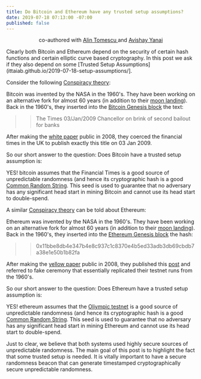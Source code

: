 ```yaml
---
title: Do Bitcoin and Ethereum have any trusted setup assumptions?
date: 2019-07-18 07:13:00 -07:00
published: false
---
```


<p align="center">
  co-authored with <a href="https://people.csail.mit.edu/alinush/">Alin Tomescu </a> and <a href="https://www.yanai.io/">Avishay Yanai</a>
</p>

Clearly both Bitcoin and Ethereum depend on the security of certain hash functions and certain elliptic curve based cryptography. In this post we ask if they also depend on some [Trusted Setup Assumptions](ittaiab.github.io/2019-07-18-setup-assumptions/].

Consider the following [Conspiracy theory](https://en.wikipedia.org/wiki/Conspiracy_theory):

Bitcoin was invented by the NASA in the 1960's. They have been working on an alternative fork for almost 60 years (in addition to their [moon landing](https://en.wikipedia.org/wiki/Moon_landing_conspiracy_theories)). Back in the 1960's, they inserted into the [Bitcoin Genesis block](https://en.bitcoin.it/wiki/Genesis_block) the text:  

>>The Times 03/Jan/2009 Chancellor on brink of second bailout for banks

After making the [white paper](https://bitcoin.org/bitcoin.pdf) public in 2008, they coerced the financial times in the UK to publish exactly this title on 03 Jan 2009.

So our short answer to the question: Does Bitcoin have a trusted setup assumption is:

YES! bitcoin assumes that the Financial Times is a good source of unpredictable randomness (and hence its cryptographic hash is a good [Common Random String](https://en.wikipedia.org/wiki/Common_reference_string_model). This seed is used to guarantee that no adversary has any significant head start in mining Bitcoin and cannot use its head start to double-spend.

A similar [Conspiracy theory](https://en.wikipedia.org/wiki/Conspiracy_theory) can be told about Ethereum:

Ethereum was invented by the NASA in the 1960's. They have been working on an alternative fork for almost 60 years (in addition to their [moon landing](https://en.wikipedia.org/wiki/Moon_landing_conspiracy_theories)). Back in the 1960's, they inserted into the [Ethereum Genesis block](https://ethereum.stackexchange.com/questions/71804/what-is-the-meaning-of-ethereum-mainnet-genesis-block-extradata-value) the hash:  

>>0x11bbe8db4e347b4e8c937c1c8370e4b5ed33adb3db69cbdb7a38e1e50b1b82fa

After making the [yellow paper](https://bitcoin.org/bitcoin.pdf) public in 2008, they published this [post](https://blog.ethereum.org/2015/07/27/final-steps/) and referred to fake ceremony that essentially replicated their testnet runs from the 1960's. 

So our short answer to the question: Does Ethereum have a trusted setup assumption is:

YES! ethereum assumes that the [Oliympic testnet](https://blog.ethereum.org/2015/05/09/olympic-frontier-pre-release/) is a good source of unpredictable randomness (and hence its cryptographic hash is a good [Common Random String](https://en.wikipedia.org/wiki/Common_reference_string_model). This seed is used to guarantee that no adversary has any significant head start in mining Ethereum and cannot use its head start to double-spend.

Just to clear, we believe that both systems used highly secure sources of unpredictable randomness. The main goal of this post is to highlight the fact that some trusted setup is needed. It is vitally important to have a secure randomness beacon that can generate timestamped cryptographically secure unpredictable randomness. 